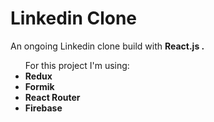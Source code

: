 # Linkedin Clone
<p> An ongoing Linkedin clone build with <strong> React.js .</strong> </p>
<ul> For this project I'm using:
  <li><strong>Redux</strong></li>
  <li><strong>Formik</strong></li>
   <li><strong>React Router</strong></li>
   <li><strong>Firebase</strong></li>
  </ul?
